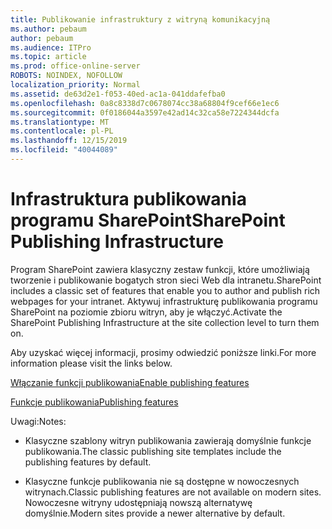 ```yaml
---
title: Publikowanie infrastruktury z witryną komunikacyjną
ms.author: pebaum
author: pebaum
ms.audience: ITPro
ms.topic: article
ms.prod: office-online-server
ROBOTS: NOINDEX, NOFOLLOW
localization_priority: Normal
ms.assetid: de63d2e1-f053-40ed-ac1a-041ddafefba0
ms.openlocfilehash: 0a8c8338d7c0678074cc38a68804f9cef66e1ec6
ms.sourcegitcommit: 0f0186044a3597e42ad14c32ca58e7224344dcfa
ms.translationtype: MT
ms.contentlocale: pl-PL
ms.lasthandoff: 12/15/2019
ms.locfileid: "40044089"
---
```

# <a name="sharepoint-publishing-infrastructure"></a><span data-ttu-id="cbd22-102">Infrastruktura publikowania programu SharePoint</span><span class="sxs-lookup"><span data-stu-id="cbd22-102">SharePoint Publishing Infrastructure</span></span>


<span data-ttu-id="cbd22-103">Program SharePoint zawiera klasyczny zestaw funkcji, które umożliwiają tworzenie i publikowanie bogatych stron sieci Web dla intranetu.</span><span class="sxs-lookup"><span data-stu-id="cbd22-103">SharePoint includes a classic set of features that enable you to author and publish rich webpages for your intranet.</span></span> <span data-ttu-id="cbd22-104">Aktywuj infrastrukturę publikowania programu SharePoint na poziomie zbioru witryn, aby je włączyć.</span><span class="sxs-lookup"><span data-stu-id="cbd22-104">Activate the SharePoint Publishing Infrastructure at the site collection level to turn them on.</span></span>

<span data-ttu-id="cbd22-105">Aby uzyskać więcej informacji, prosimy odwiedzić poniższe linki.</span><span class="sxs-lookup"><span data-stu-id="cbd22-105">For more information please visit the links below.</span></span>

[<span data-ttu-id="cbd22-106">Włączanie funkcji publikowania</span><span class="sxs-lookup"><span data-stu-id="cbd22-106">Enable publishing features</span></span>](https://support.office.com/article/Enable-publishing-features-479677A6-8B33-4AC7-907D-071C1C7E4518)

[<span data-ttu-id="cbd22-107">Funkcje publikowania</span><span class="sxs-lookup"><span data-stu-id="cbd22-107">Publishing features</span></span>](https://support.office.com/article/Features-enabled-in-a-SharePoint-Online-publishing-site-3AB3810C-3C2C-4361-9D0E-0CBE666EA0B0?wt.mc_id=O365_Portal_MMaven#__toc336865553)

<span data-ttu-id="cbd22-108">Uwagi:</span><span class="sxs-lookup"><span data-stu-id="cbd22-108">Notes:</span></span>

- <span data-ttu-id="cbd22-109">Klasyczne szablony witryn publikowania zawierają domyślnie funkcje publikowania.</span><span class="sxs-lookup"><span data-stu-id="cbd22-109">The classic publishing site templates include the publishing features by default.</span></span>

- <span data-ttu-id="cbd22-110">Klasyczne funkcje publikowania nie są dostępne w nowoczesnych witrynach.</span><span class="sxs-lookup"><span data-stu-id="cbd22-110">Classic publishing features are not available on modern sites.</span></span> <span data-ttu-id="cbd22-111">Nowoczesne witryny udostępniają nowszą alternatywę domyślnie.</span><span class="sxs-lookup"><span data-stu-id="cbd22-111">Modern sites provide a newer alternative by default.</span></span>

